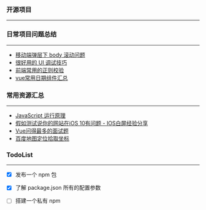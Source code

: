 



### 开源项目
---




### 日常项目问题总结
---
- [移动端弹层下 body 滚动问题](./project/scroll.md)
- [很好用的 UI 调试技巧](./project/styledebug.md)
- [前端常用的正则校验](./project/checkout.md)
- [vue常用日期组件汇总](./project/date.md)





### 常用资源汇总
---
- [JavaScript 运行原理](https://mp.weixin.qq.com/s/c3YxHwuPv0tSQmBYVQ4VAg)
- [假如测试说你的网站在iOS 10有问题 - IOS白屏经验分享](https://segmentfault.com/a/1190000013075464)
- [Vue问得最多的面试题](https://zhuanlan.zhihu.com/p/53703176)
- [百度地图定位拾取坐标](http://api.map.baidu.com/lbsapi/getpoint/index.html?qq-pf-to=pcqq.c2c)







### TodoList
---

- [x] 发布一个 npm 包
- [x] 了解 package.json 所有的配置参数
- [ ] 搭建一个私有 npm  


 
